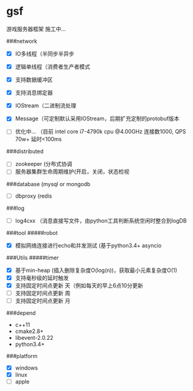 # gsf

游戏服务器框架 施工中...

###network
- [x] IO多线程（半同步半异步
- [x] 逻辑单线程（消费者生产者模式
- [x] 支持数据缓冲区
- [x] 支持消息绑定器
- [x] IOStream（二进制流处理
- [x] Message（可定制默认采用IOStream，后期扩充定制的protobuf版本
- [ ] 优化中... （目前 intel core i7-4790k cpu @4.00GHz 连接数1000, QPS 70w+ 延时<100ms


###distributed
- [ ] zookeeper (分布式协调
- [ ] 服务器集群生命周期维护(开启，关闭，状态检视

###database (mysql or mongodb
- [ ] dbproxy (redis

###log
- [ ] log4cxx （消息直接写文件，由python工具判断系统空闲时整合到logDB

###tool
#####robot
- [x] 模拟网络连接进行echo和并发测试 (基于python3.4+ asyncio

###Utils
#####timer
- [x] 基于min-heap (插入删除复杂度O(log(n))，获取最小元素复杂度O(1)
- [x] 支持毫秒级的延时触发
- [x] 支持固定时间点更新 天（例如每天的早上6点10分更新
- [ ] 支持固定时间点更新 周
- [ ] 支持固定时间点更新 月

###depend
* c++11
* cmake2.8+
* libevent-2.0.22
* python3.4+

###platform
- [x] windows
- [x] linux
- [ ] apple
